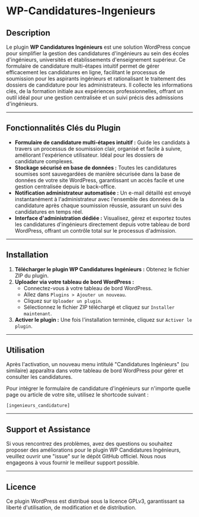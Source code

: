 # WP-Candidatures-Ingenieurs

## Description

Le plugin **WP Candidatures Ingénieurs** est une solution WordPress conçue pour simplifier la gestion des candidatures d'ingénieurs au sein des écoles d'ingénieurs, universités et établissements d'enseignement supérieur. Ce formulaire de candidature multi-étapes intuitif permet de gérer efficacement les candidatures en ligne, facilitant le processus de soumission pour les aspirants ingénieurs et rationalisant le traitement des dossiers de candidature pour les administrateurs. Il collecte les informations clés, de la formation initiale aux expériences professionnelles, offrant un outil idéal pour une gestion centralisée et un suivi précis des admissions d'ingénieurs.

---

## Fonctionnalités Clés du Plugin

* **Formulaire de candidature multi-étapes intuitif :** Guide les candidats à travers un processus de soumission clair, organisé et facile à suivre, améliorant l'expérience utilisateur. Idéal pour les dossiers de candidature complexes.
* **Stockage sécurisé en base de données :** Toutes les candidatures soumises sont sauvegardées de manière sécurisée dans la base de données de votre site WordPress, garantissant un accès facile et une gestion centralisée depuis le back-office.
* **Notification administrateur automatisée :** Un e-mail détaillé est envoyé instantanément à l'administrateur avec l'ensemble des données de la candidature après chaque soumission réussie, assurant un suivi des candidatures en temps réel.
* **Interface d'administration dédiée :** Visualisez, gérez et exportez toutes les candidatures d'ingénieurs directement depuis votre tableau de bord WordPress, offrant un contrôle total sur le processus d'admission.


---

## Installation

1.  **Télécharger le plugin WP Candidatures Ingénieurs :** Obtenez le fichier ZIP du plugin.
2.  **Uploader via votre tableau de bord WordPress :**
    * Connectez-vous à votre tableau de bord WordPress.
    * Allez dans `Plugins > Ajouter un nouveau`.
    * Cliquez sur `Uploader un plugin`.
    * Sélectionnez le fichier ZIP téléchargé et cliquez sur `Installer maintenant`.
3.  **Activer le plugin :** Une fois l'installation terminée, cliquez sur `Activer le plugin`.

---

## Utilisation

Après l'activation, un nouveau menu intitulé "Candidatures Ingénieurs" (ou similaire) apparaîtra dans votre tableau de bord WordPress pour gérer et consulter les candidatures.

Pour intégrer le formulaire de candidature d'ingénieurs sur n'importe quelle page ou article de votre site, utilisez le shortcode suivant :

`[ingenieurs_candidature]`

---


## Support et Assistance

Si vous rencontrez des problèmes, avez des questions ou souhaitez proposer des améliorations pour le plugin WP Candidatures Ingénieurs, veuillez ouvrir une "issue" sur le dépôt GitHub officiel. Nous nous engageons à vous fournir le meilleur support possible.

---

## Licence

Ce plugin WordPress est distribué sous la licence GPLv3, garantissant sa liberté d'utilisation, de modification et de distribution.

